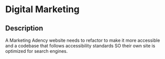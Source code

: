 # Digital Marketing

## Description

A Marketing Adency website needs to refactor to make it more accessible and a codebase that follows accessibility standards SO their own site is optimized for search engines.



